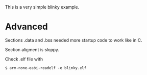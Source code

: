 This is a very simple blinky example.

# Advanced

Sections .data and .bss needed more startup code to work like in C.

Section aligment is sloppy.

Check .elf file with

`$ arm-none-eabi-readelf -e blinky.elf`

